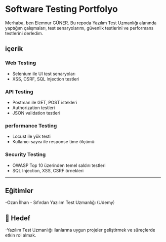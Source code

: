 # Software Testing Portfolyo

Merhaba, ben Elemnur GÜNER. Bu repoda Yazılım Test Uzmanlığı alanında yaptığım çalışmaları, test senaryolarımı, güvenlik testlerini ve performans testlerini derledim.

## içerik

###  Web Testing
- Selenium ile UI test senaryoları
- XSS, CSRF, SQL Injection testleri

###  API Testing
- Postman ile GET, POST istekleri
- Authorization testleri
- JSON validation testleri

### performance Testing
- Locust ile yük testi
- Kullanıcı sayısı ile response time ölçümü

### Security Testing
- OWASP Top 10 üzerinden temel saldırı testleri
- SQL Injection, XSS, CSRF örnekleri

---

## Eğitimler
-Ozan İlhan - Sıfırdan Yazılım Test Uzmanlığı (Udemy)

## 💼 Hedef
-Yazılım Test Uzmanlığı ilanlarına uygun projeler geliştirmek ve süreçlerde etkin rol almak.

